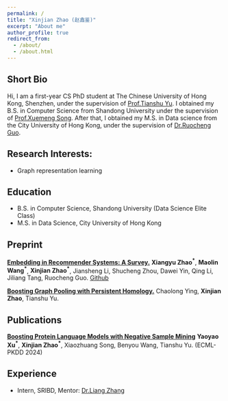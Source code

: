 ```yaml
---
permalink: /
title: "Xinjian Zhao (赵鑫鉴)"
excerpt: "About me"
author_profile: true
redirect_from: 
  - /about/
  - /about.html
---
```

## Short Bio

Hi, I am a first-year CS PhD student at The Chinese University of Hong Kong, Shenzhen, under the supervision of [Prof.Tianshu Yu](https://mypage.cuhk.edu.cn/academics/yutianshu/). I obtained my B.S. in Computer Science from Shandong University under the supervision of [Prof.Xuemeng Song](https://xuemengsong.github.io/). After that, I obtained my M.S. in Data science from the City University of Hong Kong, under the supervision of [Dr.Ruocheng Guo](https://rguo12.github.io/).

## Research Interests:
* Graph representation learning

## Education

* B.S. in Computer Science, Shandong University (Data Science Elite Class)
* M.S. in Data Science, City University of Hong Kong


## Preprint
**[Embedding in Recommender Systems: A Survey.](https://arxiv.org/pdf/2310.18608.pdf)** **Xiangyu Zhao<sup>*</sup>**, **Maolin Wang<sup>*</sup>**, **Xinjian Zhao<sup>*</sup>**, Jiansheng Li, Shucheng Zhou, Dawei Yin, Qing Li, Jiliang Tang, Ruocheng Guo. [Github](https://github.com/Applied-Machine-Learning-Lab/Embedding-in-Recommender-Systems)

**[Boosting Graph Pooling with Persistent Homology.](https://arxiv.org/pdf/2402.16346)** Chaolong Ying, **Xinjian Zhao**, Tianshu Yu.



## Publications
**[Boosting Protein Language Models with Negative Sample Mining](https://arxiv.org/pdf/2402.16346)** **Yaoyao Xu<sup>*</sup>**, **Xinjian Zhao<sup>*</sup>**, Xiaozhuang Song, Benyou Wang, Tianshu Yu. (ECML-PKDD 2024)

## Experience
* Intern, SRIBD, Mentor: [Dr.Liang Zhang](https://scholar.google.co.uk/citations?hl=en&user=MKlx5KsAAAAJ)

